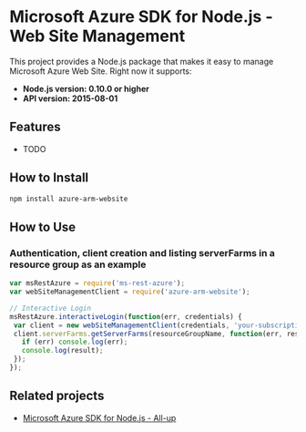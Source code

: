 # Microsoft Azure SDK for Node.js - Web Site Management

This project provides a Node.js package that makes it easy to manage Microsoft Azure Web Site. Right now it supports:
- **Node.js version: 0.10.0 or higher**
- **API version: 2015-08-01**

## Features

 - TODO

## How to Install

```bash
npm install azure-arm-website
```

## How to Use

### Authentication, client creation and listing serverFarms in a resource group as an example

 ```javascript
 var msRestAzure = require('ms-rest-azure');
 var webSiteManagementClient = require('azure-arm-website');
 
 // Interactive Login
 msRestAzure.interactiveLogin(function(err, credentials) {
  var client = new webSiteManagementClient(credentials, 'your-subscription-id');
  client.serverFarms.getServerFarms(resourceGroupName, function(err, result) {
    if (err) console.log(err);
    console.log(result);
  });
 });
 ```

## Related projects

- [Microsoft Azure SDK for Node.js - All-up](https://github.com/WindowsAzure/azure-sdk-for-node)

